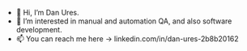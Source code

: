 - 👋 Hi, I’m Dan Ures.
- 👀 I’m interested in manual and automation QA, and also software development.
- 📫 You can reach me here -> linkedin.com/in/dan-ures-2b8b20162

<!---
danures/danures is a ✨ special ✨ repository because its `README.md` (this file) appears on your GitHub profile.
You can click the Preview link to take a look at your changes.
--->
